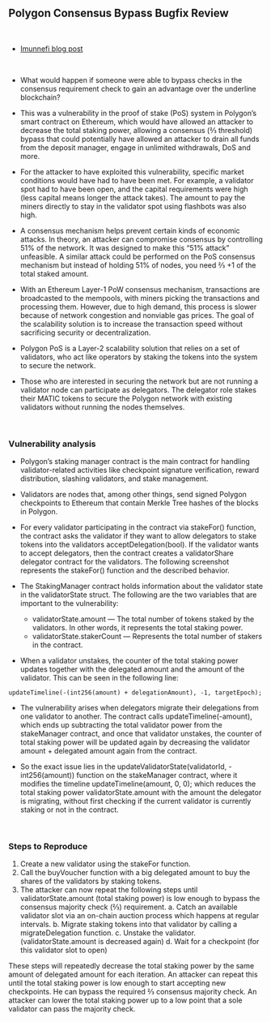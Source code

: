 ## Polygon Consensus Bypass Bugfix Review

<br>

* [Imunnefi blog post](https://medium.com/immunefi/polygon-consensus-bypass-bugfix-review-7076ce5047fe)

<br>

* What would happen if someone were able to bypass checks in the consensus requirement check to gain an advantage over the underline blockchain?

* This was a vulnerability in the proof of stake (PoS) system in Polygon’s smart contract on Ethereum, which would have allowed an attacker to decrease the total staking power, allowing a consensus (⅔ threshold) bypass that could potentially have allowed an attacker to drain all funds from the deposit manager, engage in unlimited withdrawals, DoS and more.

* For the attacker to have exploited this vulnerability, specific market conditions would have had to have been met. For example, a validator spot had to have been open, and the capital requirements were high (less capital means longer the attack takes). The amount to pay the miners directly to stay in the validator spot using flashbots was also high. 

* A consensus mechanism helps prevent certain kinds of economic attacks. In theory, an attacker can compromise consensus by controlling 51% of the network. It was designed to make this “51% attack” unfeasible. A similar attack could be performed on the PoS consensus mechanism but instead of holding 51% of nodes, you need ⅔ +1 of the total staked amount.

* With an Ethereum Layer-1 PoW consensus mechanism, transactions are broadcasted to the mempools, with miners picking the transactions and processing them. However, due to high demand, this process is slower because of network congestion and nonviable gas prices. The goal of the scalability solution is to increase the transaction speed without sacrificing security or decentralization.

* Polygon PoS is a Layer-2 scalability solution that relies on a set of validators, who act like operators by staking the tokens into the system to secure the network.

* Those who are interested in securing the network but are not running a validator node can participate as delegators. The delegator role stakes their MATIC tokens to secure the Polygon network with existing validators without running the nodes themselves.

<br>

### Vulnerability analysis

* Polygon’s staking manager contract is the main contract for handling validator-related activities like checkpoint signature verification, reward distribution, slashing validators, and stake management.

* Validators are nodes that, among other things, send signed Polygon checkpoints to Ethereum that contain Merkle Tree hashes of the blocks in Polygon. 

* For every validator participating in the contract via stakeFor() function, the contract asks the validator if they want to allow delegators to stake tokens into the validators acceptDelegation(bool). If the validator wants to accept delegators, then the contract creates a validatorShare delegator contract for the validators. The following screenshot represents the stakeFor() function and the described behavior.

* The StakingManager contract holds information about the validator state in the validatorState struct. The following are the two variables that are important to the vulnerability:

  - validatorState.amount — The total number of tokens staked by the validators. In other words, it represents the total staking power.
  - validatorState.stakerCount — Represents the total number of stakers in the contract.


* When a validator unstakes, the counter of the total staking power updates together with the delegated amount and the amount of the validator. This can be seen in the following line:


```
updateTimeline(-(int256(amount) + delegationAmount), -1, targetEpoch);
```

* The vulnerability arises when delegators migrate their delegations from one validator to another. The contract calls updateTimeline(-amount), which ends up subtracting the total validator power from the stakeManager contract, and once that validator unstakes, the counter of total staking power will be updated again by decreasing the validator amount + delegated amount again from the contract.

* So the exact issue lies in the updateValidatorState(validatorId, -int256(amount)) function on the stakeManager contract, where it modifies the timeline updateTimeline(amount, 0, 0); which reduces the total staking power validatorState.amount with the amount the delegator is migrating, without first checking if the current validator is currently staking or not in the contract.


<br>

### Steps to Reproduce

1. Create a new validator using the stakeFor function.
2. Call the buyVoucher function with a big delegated amount to buy the shares of the validators by staking tokens.
3. The attacker can now repeat the following steps until validatorState.amount (total staking power) is low enough to bypass the consensus majority check (⅔) requirement.
    a. Catch an available validator slot via an on-chain auction process which happens at regular intervals.
    b. Migrate staking tokens into that validator by calling a migrateDelegation function.
    c. Unstake the validator. (validatorState.amount is decreased again)
    d. Wait for a checkpoint (for this validator slot to open)

These steps will repeatedly decrease the total staking power by the same amount of delegated amount for each iteration. An attacker can repeat this until the total staking power is low enough to start accepting new checkpoints. He can bypass the required ⅔ consensus majority check. An attacker can lower the total staking power up to a low point that a sole validator can pass the majority check.





